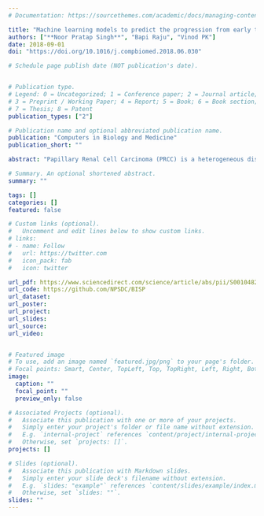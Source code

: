 ```yaml
---
# Documentation: https://sourcethemes.com/academic/docs/managing-content/

title: "Machine learning models to predict the progression from early to late stages of papillary renal cell carcinoma"
authors: ["**Noor Pratap Singh**", "Bapi Raju", "Vinod PK"]
date: 2018-09-01
doi: "https://doi.org/10.1016/j.compbiomed.2018.06.030"

# Schedule page publish date (NOT publication's date).


# Publication type.
# Legend: 0 = Uncategorized; 1 = Conference paper; 2 = Journal article;
# 3 = Preprint / Working Paper; 4 = Report; 5 = Book; 6 = Book section;
# 7 = Thesis; 8 = Patent
publication_types: ["2"]

# Publication name and optional abbreviated publication name.
publication: "Computers in Biology and Medicine"
publication_short: ""

abstract: "Papillary Renal Cell Carcinoma (PRCC) is a heterogeneous disease with variations in disease progression and clinical outcomes. The advent of next generation sequencing techniques (NGS) has generated data from patients that can be analysed to develop a predictive model. In this study, we have adopted a machine learning approach to identify biomarkers and build classifiers to discriminate between early and late stages of PRCC from gene expression profiles. A machine learning pipeline incorporating different feature selection algorithms and classification models is developed to analyse RNA sequencing dataset (RNASeq). Further, to get a reliable feature set, we extracted features from different partitions of the training dataset and aggregated them into feature sets for classification. We evaluated the performance of different algorithms on the basis of 10-fold cross validation and independent test dataset. 10-fold cross validation was also performed on a microarray dataset of PRCC. A random forest based feature selection (varSelRF) yielded minimum number of features (104) and a best performance with area under Precision Recall curve (PR-AUC) of 0.804, MCC (Matthews Correlation Coefficient) of 0.711 and accuracy of 88% with Shrunken Centroid classifier on a test dataset. We identified 80 genes that are consistently altered between stages by different feature selection algorithms. The extracted features are related to cellular components - centromere, kinetochore and spindle, and biological process mitotic cell cycle. These observations reveal potential mechanisms for an increase in chromosome instability in the late stage of PRCC. Our study demonstrates that the gene expression profiles can be used to classify stages of PRCC."

# Summary. An optional shortened abstract.
summary: ""

tags: []
categories: []
featured: false

# Custom links (optional).
#   Uncomment and edit lines below to show custom links.
# links:
# - name: Follow
#   url: https://twitter.com
#   icon_pack: fab
#   icon: twitter

url_pdf: https://www.sciencedirect.com/science/article/abs/pii/S0010482518301781
url_code: https://github.com/NPSDC/BISP
url_dataset:
url_poster:
url_project:
url_slides:
url_source:
url_video:


# Featured image
# To use, add an image named `featured.jpg/png` to your page's folder. 
# Focal points: Smart, Center, TopLeft, Top, TopRight, Left, Right, BottomLeft, Bottom, BottomRight.
image:
  caption: ""
  focal_point: ""
  preview_only: false

# Associated Projects (optional).
#   Associate this publication with one or more of your projects.
#   Simply enter your project's folder or file name without extension.
#   E.g. `internal-project` references `content/project/internal-project/index.md`.
#   Otherwise, set `projects: []`.
projects: []

# Slides (optional).
#   Associate this publication with Markdown slides.
#   Simply enter your slide deck's filename without extension.
#   E.g. `slides: "example"` references `content/slides/example/index.md`.
#   Otherwise, set `slides: ""`.
slides: ""
---
```

